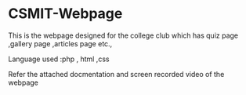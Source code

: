 # CSMIT-Webpage

This is the webpage designed for the college club which has quiz page ,gallery page ,articles page etc.,

Language used :php , html ,css 

Refer the attached docmentation and screen recorded video of the webpage 
